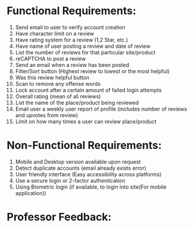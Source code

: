 # Functional Requirements:
1.	Send email to user to verify account creation
2.	Have character limit on a review
3.	Have rating system for a review (1,2 Star, etc.)  
4.	Have name of user posting a review and date of review
5.	List the number of reviews for that particular site/product 
6.	reCAPTCHA to post a review 
7.	Send an email when a review has been posted 
8.	Filter/Sort button (Highest review to lowest or the most helpful)
9.	Was this review helpful button
10.	Scan to remove any offense words
11.	Lock account after a certain amount of failed login attempts
12.	Overall rating (mean of all reviews)
13.	List the name of the place/product being reviewed 
14.	Email user a weekly user report of profile (includes number of reviews and upvotes from review)
15.	Limit on how many times a user can review place/product 

# Non-Functional Requirements:
1.	Mobile and Desktop version available upon request 
2.	Detect duplicate accounts (email already exists error)  
3.	User friendly interface (Easy accessibility across platforms)
4.	Use a secure login or 2-factor authentication 
5.	Using Biometric login (if available, to login into site(For mobile application))  

# Professor Feedback:
